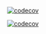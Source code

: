 [![codecov](https://coverage.dubizzlecloud.com/gle/olx:dubizzle:developers:mobile:android/android-dubizzle-paa/branch/develop/graph/badge.svg?token=iBBkE0j3DM)](https://coverage.dubizzlecloud.com/gle/olx:dubizzle:developers:mobile:android/android-dubizzle-paa)

[![codecov](https://coverage.dubizzlecloud.com/gle/olx:dubizzle:developers:mobile:android/android-dubizzle-paa/branch/develop/graphs/commits.svg?token=iBBkE0j3DM)](https://coverage.dubizzlecloud.com/gle/olx:dubizzle:developers:mobile:android/android-dubizzle-property)

